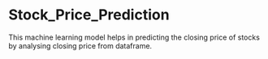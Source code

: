 # Stock_Price_Prediction
This machine learning model helps in predicting the closing price of stocks by analysing closing price from dataframe.
